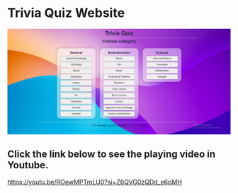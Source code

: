 # Trivia Quiz Website

<img src="Result_image\Main page.png" alt="main page">

## Click the link below to see the playing video in Youtube.
https://youtu.be/ROewMPTmLU0?si=Z6QVG0zQDd_e6pMH
